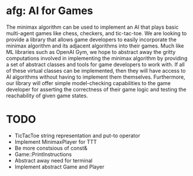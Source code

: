 # afg: AI for Games

The minimax algorithm can be used to implement an AI that plays basic multi-agent games like chess, checkers, and tic-tac-toe. We are looking to provide a library that allows game developers to easily incorporate the minimax algorithm and its adjacent algorithms into their games. Much like ML libraries such as OpenAI Gym, we hope to abstract away the gritty computations involved in implementing the minimax algorithm by providing a set of abstract classes and tools for game developers to work with. If all of these virtual classes can be implemented, then they will have access to AI algorithms without having to implement them themselves. Furthermore, our library will offer simple model-checking capabilities to the game developer for asserting the correctness of their game logic and testing the reachability of given game states.


TODO
====

- TicTacToe string representation and put-to operator
- Implement MinimaxPlayer for TTT
- Be more constsious of const&
- Game::PrintInstructions
- Abstract away need for terminal
- Implement abstract Game and Player 
